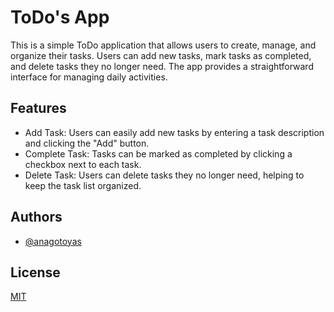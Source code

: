
# ToDo's App

This is a simple ToDo application that allows users to create, manage, and organize their tasks. Users can add new tasks, mark tasks as completed, and delete tasks they no longer need. The app provides a straightforward interface for managing daily activities.

## Features

- Add Task: Users can easily add new tasks by entering a task description and clicking the "Add" button.
- Complete Task: Tasks can be marked as completed by clicking a checkbox next to each task.
- Delete Task: Users can delete tasks they no longer need, helping to keep the task list organized.


## Authors

- [@anagotoyas](https://github.com/anagotoyas)


## License

[MIT](https://choosealicense.com/licenses/mit/)
